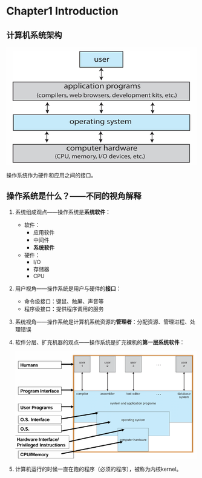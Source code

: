 # Chapter1 Introduction

## 计算机系统架构

![image-20240910153804011](./markdown-img/OS_ch1.assets/image-20240910153804011.png)

操作系统作为硬件和应用之间的接口。

## 操作系统是什么？——不同的视角解释

1. 系统组成观点——操作系统是**系统软件**：

   - 软件：
     - 应用软件
     - 中间件
     - **系统软件**
   - 硬件：
     - I/O
     - 存储器
     - CPU

2. 用户视角——操作系统是用户与硬件的**接口**：

   - 命令级接口：键鼠、触屏、声音等
   - 程序级接口：提供程序调用的服务

3. 系统视角——操作系统是计算机系统资源的**管理者**：分配资源、管理进程、处理错误

4. 软件分层、扩充机器的观点——操作系统是扩充裸机的**第一层系统软件**：

   ![image-20240910154517963](./markdown-img/OS_ch1.assets/image-20240910154517963.png)

5. 计算机运行的时候一直在跑的程序（必须的程序），被称为内核kernel。

